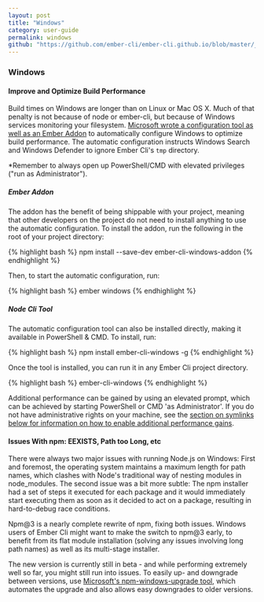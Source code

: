 ```yaml
---
layout: post
title: "Windows"
category: user-guide
permalink: windows
github: "https://github.com/ember-cli/ember-cli.github.io/blob/master/_posts/2013-04-02-practices-windows.md"
---
```


### Windows

#### Improve and Optimize Build Performance

Build times on Windows are longer than on Linux or Mac OS X. Much of that
penalty is not because of node or ember-cli, but because of Windows services
monitoring your filesystem. [Microsoft wrote a configuration tool as well as an
Ember
Addon](http://felixrieseberg.com/improved-ember-cli-performance-with-windows/)
to automatically configure Windows to optimize build performance. The automatic
configuration instructs Windows Search and Windows Defender to ignore Ember
Cli's `tmp` directory.

*Remember to always open up PowerShell/CMD with elevated privileges ("run as
Administrator").

##### Ember Addon

The addon has the benefit of being shippable with your project, meaning that
other developers on the project do not need to install anything to use the
automatic configuration. To install the addon, run the following in the root of
your project directory:

{% highlight bash %}
npm install --save-dev ember-cli-windows-addon
{% endhighlight %}

Then, to start the automatic configuration, run:

{% highlight bash %}
ember windows
{% endhighlight %}

##### Node Cli Tool

The automatic configuration tool can also be installed directly, making it
available in PowerShell & CMD. To install, run:

{% highlight bash %}
npm install ember-cli-windows -g
{% endhighlight %}

Once the tool is installed, you can run it in any Ember Cli project directory.

{% highlight bash %}
ember-cli-windows
{% endhighlight %}

Additional performance can be gained by using an elevated prompt, which can be
achieved by starting PowerShell or CMD 'as Administrator'. If you do not have
administrative rights on your machine, see the [section on symlinks below for
information on how to enable additional performance
gains](#symlinks-on-windows).

#### Issues With npm: EEXISTS, Path too Long, etc

There were always two major issues with running Node.js on Windows: First and
foremost, the operating system maintains a maximum length for path names, which
clashes with Node's traditional way of nesting modules in node_modules. The
second issue was a bit more subtle: The npm installer had a set of steps it
executed for each package and it would immediately start executing them as soon
as it decided to act on a package, resulting in hard-to-debug race conditions.

Npm@3 is a nearly complete rewrite of npm, fixing both issues. Windows users of
Ember Cli might want to make the switch to npm@3 early, to benefit from its
flat module installation (solving any issues involving long path names) as well
as its multi-stage installer.

The new version is currently still in beta - and while performing extremely
well so far, you might still run into issues. To easily up- and downgrade
between versions, use [Microsoft's npm-windows-upgrade
tool](https://github.com/felixrieseberg/npm-windows-upgrade), which automates
the upgrade and also allows easy downgrades to older versions.
